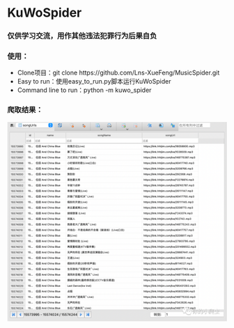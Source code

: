 # KuWoSpider
### 仅供学习交流，用作其他违法犯罪行为后果自负

<h3>使用：</h3>
<ul>
    <li>Clone项目：git clone https://github.com/Lns-XueFeng/MusicSpider.git</li>
    <li>Easy to run：使用easy_to_run.py脚本运行KuWoSpider</li>
    <li>Command line to run：python -m kuwo_spider</li>
</ul>

<h3>爬取结果：</h3>
<img src="./images/spider_result.png">

